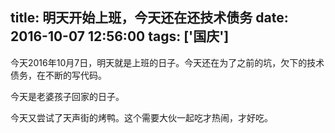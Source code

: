 title: 明天开始上班，今天还在还技术债务
date: 2016-10-07 12:56:00
tags: ['国庆']
---

今天2016年10月7日，明天就是上班的日子。今天还在为了之前的坑，欠下的技术债务，在不断的写代码。

今天是老婆孩子回家的日子。

今天又尝试了天声街的烤鸭。这个需要大伙一起吃才热闹，才好吃。

